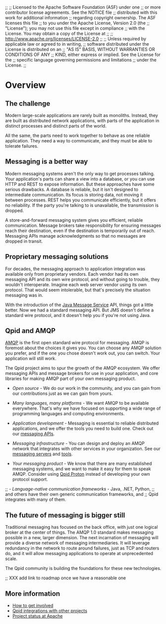 ;;
;; Licensed to the Apache Software Foundation (ASF) under one
;; or more contributor license agreements.  See the NOTICE file
;; distributed with this work for additional information
;; regarding copyright ownership.  The ASF licenses this file
;; to you under the Apache License, Version 2.0 (the
;; "License"); you may not use this file except in compliance
;; with the License.  You may obtain a copy of the License at
;;
;;   http://www.apache.org/licenses/LICENSE-2.0
;;
;; Unless required by applicable law or agreed to in writing,
;; software distributed under the License is distributed on an
;; "AS IS" BASIS, WITHOUT WARRANTIES OR CONDITIONS OF ANY
;; KIND, either express or implied.  See the License for the
;; specific language governing permissions and limitations
;; under the License.
;;

# Overview

## The challenge

Modern large-scale applications are rarely built as monoliths.
Instead, they are built as distributed network applications, with
parts of the application in distinct processes and distinct parts of
the world.

All the same, the parts need to work together to behave as one
reliable application. They need a way to communicate, and they must
be able to tolerate failures.

## Messaging is a better way

Modern messaging systems aren't the only way to get processes talking.
Your application's parts can share a view into a database, or you can
use HTTP and REST to expose information.  But these approaches have
some serious drawbacks.  A database is reliable, but it isn't designed
to intermediate communication.  Its focus is storing data, not moving
it between processes.  REST helps you communicate efficiently, but it
offers no reliability.  If the party you're talking to is unavailable,
the transmission is dropped.

A store-and-forward messaging system gives you efficient, reliable
communication.  Message brokers take responsibility for ensuring
messages reach their destination, even if the destination is
temporarily out of reach.  Messaging APIs manage acknowledgments so
that no messages are dropped in transit.

## Proprietary messaging solutions

For decades, the messaging approach to application integration was
available only from proprietary vendors.  Each vendor had its own
messaging API and its own wire protocol, and without going to trouble,
they wouldn't interoperate.  Imagine each web server vendor using its
own protocol.  That would seem intolerable, but that's precisely the
situation messaging was in.

With the introduction of the
[Java Message Service](http://en.wikipedia.org/wiki/Java_Message_Service)
API, things got a little better.  Now we had a standard messaging API.
But JMS doesn't define a standard wire protocol, and it doesn't help
you if you're not using Java.

## Qpid and AMQP

[AMQP](amqp.html) is the first open standard wire protocol for
messaging.  AMQP is foremost about the choices it gives you.  You can
choose any AMQP solution you prefer, and if the one you chose doesn't
work out, you can switch.  Your application will still work.

The Qpid project aims to spur the growth of the AMQP ecosystem.  We
offer messaging APIs and message brokers for use in your application,
and core libraries for making AMQP part of your own messaging product.

 - *Open source* - We do our work in the community, and you can gain
   from our contributions just as we can gain from yours.

 - *Many languages, many platforms* - We want AMQP to be available
   everywhere.  That's why we have focused on supporting a wide range
   of programming languages and computing environments.

 - *Application development* - Messaging is essential to reliable
   distributed applications, and we offer the tools you need to build
   one.  Check out our
   [messaging APIs](@site-url@/components/index.html#messaging-apis).

 - *Messaging infrastructure* - You can design and deploy an AMQP
   network that integrates with other services in your organization.
   See our
   [messaging servers](@site-url@/components/index.html#servers) and
   [tools](@site-url@/components/index.html#servers).

 - *Your messaging product* - We know that there are many established
   messaging systems, and we want to make it easy for them to speak
   AMQP.  Consider using [Qpid Proton](@site-url@/proton/index.html)
   instead of developing your own protocol support.

;; - *Language-native communication frameworks* - Java, .NET, Python,
;;   and others have their own generic communication frameworks, and
;;   Qpid integrates with many of them.
   
## The future of messaging is bigger still

Traditional messaging has focused on the back office, with just one
logical broker at the center of things.  The AMQP 1.0 standard makes
messaging possible in a new, larger dimension.  The next incarnation
of messaging will provide a diverse network of messaging
intermediaries.  It will leverage redundancy in the network to route
around failures, just as TCP and routers do, and it will allow
messaging applications to operate at unprecedented scale.

The Qpid community is building the foundations for these new
technologies.

;; XXX add link to roadmap once we have a reasonable one

## More information

 - [How to get involved](get-involved.html)
 - [Qpid integrations with other projects](https://cwiki.apache.org/qpid/qpid-integrations.html)
 - [Project status at Apache](https://cwiki.apache.org/qpid/project-status.html)
